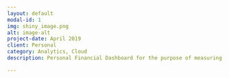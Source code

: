 ```yaml
---
layout: default
modal-id: 1
img: shiny_image.png
alt: image-alt
project-date: April 2019
client: Personal
category: Analytics, Cloud
description: Personal Financial Dashboard for the purpose of measuring and monitoring progress towards Personal Financial Goals. The underlying technology stack for this solution includes an R programming language front-end / application layer, and a Shiny.IO cloud hosted infrastructure layer.

---
```

